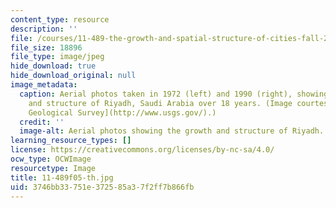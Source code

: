 ```yaml
---
content_type: resource
description: ''
file: /courses/11-489-the-growth-and-spatial-structure-of-cities-fall-2005/3746bb33751e372585a37f2ff7b866fb_11-489f05-th.jpg
file_size: 18896
file_type: image/jpeg
hide_download: true
hide_download_original: null
image_metadata:
  caption: Aerial photos taken in 1972 (left) and 1990 (right), showing the growth
    and structure of Riyadh, Saudi Arabia over 18 years. (Image courtesy of [U.S.
    Geological Survey](http://www.usgs.gov/).)
  credit: ''
  image-alt: Aerial photos showing the growth and structure of Riyadh.
learning_resource_types: []
license: https://creativecommons.org/licenses/by-nc-sa/4.0/
ocw_type: OCWImage
resourcetype: Image
title: 11-489f05-th.jpg
uid: 3746bb33-751e-3725-85a3-7f2ff7b866fb
---
```

